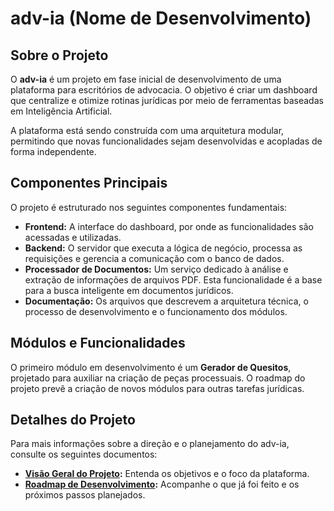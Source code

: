 # adv-ia (Nome de Desenvolvimento)

## Sobre o Projeto

O **adv-ia** é um projeto em fase inicial de desenvolvimento de uma plataforma para escritórios de advocacia. O objetivo é criar um dashboard que centralize e otimize rotinas jurídicas por meio de ferramentas baseadas em Inteligência Artificial.

A plataforma está sendo construída com uma arquitetura modular, permitindo que novas funcionalidades sejam desenvolvidas e acopladas de forma independente.

## Componentes Principais

O projeto é estruturado nos seguintes componentes fundamentais:

* **Frontend:** A interface do dashboard, por onde as funcionalidades são acessadas e utilizadas.
* **Backend:** O servidor que executa a lógica de negócio, processa as requisições e gerencia a comunicação com o banco de dados.
* **Processador de Documentos:** Um serviço dedicado à análise e extração de informações de arquivos PDF. Esta funcionalidade é a base para a busca inteligente em documentos jurídicos.
* **Documentação:** Os arquivos que descrevem a arquitetura técnica, o processo de desenvolvimento e o funcionamento dos módulos.

## Módulos e Funcionalidades

O primeiro módulo em desenvolvimento é um **Gerador de Quesitos**, projetado para auxiliar na criação de peças processuais. O roadmap do projeto prevê a criação de novos módulos para outras tarefas jurídicas.

## Detalhes do Projeto

Para mais informações sobre a direção e o planejamento do adv-ia, consulte os seguintes documentos:

* **[Visão Geral do Projeto](docs/00_VISAO_GERAL.md):** Entenda os objetivos e o foco da plataforma.
* **[Roadmap de Desenvolvimento](ROADMAP.md):** Acompanhe o que já foi feito e os próximos passos planejados.
